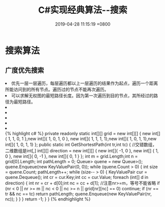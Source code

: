 ﻿---
layout: post
title:  "C#实现经典算法--搜索"
date:   2019-04-28 11:15:19 +0800
categories: jekyll update
---
# 搜索算法
## 广度优先搜索
<li>优先一层一层遍历，每层遍历都以上一层遍历的结果作为起点，遍历一个距离所能访问到的所有节点。遍历过的节点不能再次遍历。</li>
<li>可以求解无权图的最短路径长度。因为第一次遍历到目的节点，其所经过的路径为最短路径。</li>
<li></li>
<li></li>
<li></li>
<li></li>
<li></li>
{% highlight c# %}
        private readonly static int[][] grid = new int[][] { new int[]{ 1, 1, 0, 1 },new int[]{ 1, 0, 1, 0 },
            new int[]{ 1, 1, 1, 1},new int[]{ 1, 0, 1, 1},new int[]{ 1, 0, 1, 1} };
        public static int GetShortestPath(int tr,int tc)
        {
            //交错数组，二维数组是int[,]
            int[][] direction = new int[][] { new int[]{ -1, 0 }, new int[] { 1, 0 },
                new int[]{ 0, -1 }, new int[]{ 0, 1 } };
            int m = grid.Length;int n = grid[0].Length;
            int pathLength = 0;
            Queue<KeyValuePair<int, int>> quene = new Queue<KeyValuePair<int, int>>();
            quene.Enqueue(new KeyValuePair<int, int>(0, 0));
            while (quene.Count > 0)
            {
                int size = quene.Count;
                pathLength++;
                while (size-- > 0)
                {
                    KeyValuePair<int, int> cur = quene.Dequeue();
                    int cr = cur.Key;int cc = cur.Value;
                    foreach (int[] d in direction)
                    {
                        int nr = cr + d[0];int nc = cc + d[1];
						//注意nr>=m，等号不能省略
                        if (nr < 0 || nr >= m || nc < 0 || nc >= n || grid[nr][nc] == 0)
                            continue;
                        if (nr == tr && nc == tc)
                            return pathLength;
                        quene.Enqueue(new KeyValuePair<int, int>(nr, nc));
                    }
                }
            }
            return -1;
        }
    }
{% endhighlight %}